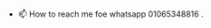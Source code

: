 - 📫 How to reach me foe whatsapp 01065348816 .

<!---
ahmedhabash27/ is a ✨ special ✨ repository because its `README.md` (this file) appears on your GitHub profile.
You can click the Preview link to take a look at your changes.
--->
